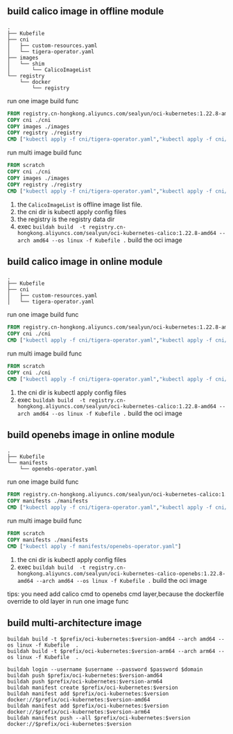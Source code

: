 ## build calico image in offline module

```
.
├── Kubefile
├── cni
│   ├── custom-resources.yaml
│   └── tigera-operator.yaml
├── images
│   └── shim
│       └── CalicoImageList
└── registry
    └── docker
        └── registry
```

run one image build func

```dockerfile
FROM registry.cn-hongkong.aliyuncs.com/sealyun/oci-kubernetes:1.22.8-amd64
COPY cni ./cni
COPY images ./images
COPY registry ./registry
CMD ["kubectl apply -f cni/tigera-operator.yaml","kubectl apply -f cni/custom-resources.yaml"]
```

run multi image build func

```dockerfile
FROM scratch
COPY cni ./cni
COPY images ./images
COPY registry ./registry
CMD ["kubectl apply -f cni/tigera-operator.yaml","kubectl apply -f cni/custom-resources.yaml"]
```


1. the `CalicoImageList` is offline image list file.
2. the cni dir is kubectl apply config files
3. the registry is the registry data dir 
4. exec `buildah build  -t registry.cn-hongkong.aliyuncs.com/sealyun/oci-kubernetes-calico:1.22.8-amd64 --arch amd64 --os linux -f Kubefile .` build the oci image


## build calico image in online module

```
.
├── Kubefile
├── cni
│   ├── custom-resources.yaml
│   └── tigera-operator.yaml

```

run one image build func

```dockerfile
FROM registry.cn-hongkong.aliyuncs.com/sealyun/oci-kubernetes:1.22.8-amd64
COPY cni ./cni
CMD ["kubectl apply -f cni/tigera-operator.yaml","kubectl apply -f cni/custom-resources.yaml"]
```

run multi image build func

```dockerfile
FROM scratch
COPY cni ./cni
CMD ["kubectl apply -f cni/tigera-operator.yaml","kubectl apply -f cni/custom-resources.yaml"]
```

1. the cni dir is kubectl apply config files
2. exec `buildah build  -t registry.cn-hongkong.aliyuncs.com/sealyun/oci-kubernetes-calico:1.22.8-amd64 --arch amd64 --os linux -f Kubefile .` build the oci image


## build openebs image in online module

```
.
├── Kubefile
└── manifests
    └── openebs-operator.yaml

```

run one image build func

```dockerfile
FROM registry.cn-hongkong.aliyuncs.com/sealyun/oci-kubernetes-calico:1.22.8-amd64
COPY manifests ./manifests
CMD ["kubectl apply -f cni/tigera-operator.yaml","kubectl apply -f cni/custom-resources.yaml","kubectl apply -f manifests/openebs-operator.yaml"]
```

run multi image build func

```dockerfile
FROM scratch
COPY manifests ./manifests
CMD ["kubectl apply -f manifests/openebs-operator.yaml"]
```


1. the cni dir is kubectl apply config files
2. exec `buildah build  -t registry.cn-hongkong.aliyuncs.com/sealyun/oci-kubernetes-calico-openebs:1.22.8-amd64 --arch amd64 --os linux -f Kubefile .` build the oci image

tips: you need add calico cmd to openebs cmd layer,because the dockerfile override to old layer in run one image func
      

## build multi-architecture image

```shell
buildah build -t $prefix/oci-kubernetes:$version-amd64 --arch amd64 --os linux -f Kubefile  . 
buildah build -t $prefix/oci-kubernetes:$version-arm64 --arch arm64 --os linux -f Kubefile  .

buildah login --username $username --password $password $domain
buildah push $prefix/oci-kubernetes:$version-amd64
buildah push $prefix/oci-kubernetes:$version-arm64
buildah manifest create $prefix/oci-kubernetes:$version
buildah manifest add $prefix/oci-kubernetes:$version docker://$prefix/oci-kubernetes:$version-amd64
buildah manifest add $prefix/oci-kubernetes:$version docker://$prefix/oci-kubernetes:$version-arm64
buildah manifest push --all $prefix/oci-kubernetes:$version docker://$prefix/oci-kubernetes:$version
```
